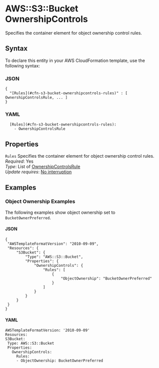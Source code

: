 # AWS::S3::Bucket OwnershipControls<a name="aws-properties-s3-bucket-ownershipcontrols"></a>

Specifies the container element for object ownership control rules\.

## Syntax<a name="aws-properties-s3-bucket-ownershipcontrols-syntax"></a>

To declare this entity in your AWS CloudFormation template, use the following syntax:

### JSON<a name="aws-properties-s3-bucket-ownershipcontrols-syntax.json"></a>

```
{
  "[Rules](#cfn-s3-bucket-ownershipcontrols-rules)" : [ OwnershipControlsRule, ... ]
}
```

### YAML<a name="aws-properties-s3-bucket-ownershipcontrols-syntax.yaml"></a>

```
  [Rules](#cfn-s3-bucket-ownershipcontrols-rules): 
    - OwnershipControlsRule
```

## Properties<a name="aws-properties-s3-bucket-ownershipcontrols-properties"></a>

`Rules`  <a name="cfn-s3-bucket-ownershipcontrols-rules"></a>
Specifies the container element for object ownership control rules\.  
*Required*: Yes  
*Type*: List of [OwnershipControlsRule](aws-properties-s3-bucket-ownershipcontrolsrule.md)  
*Update requires*: [No interruption](https://docs.aws.amazon.com/AWSCloudFormation/latest/UserGuide/using-cfn-updating-stacks-update-behaviors.html#update-no-interrupt)

## Examples<a name="aws-properties-s3-bucket-ownershipcontrols--examples"></a>

### Object Ownership Examples<a name="aws-properties-s3-bucket-ownershipcontrols--examples--Object_Ownership_Examples"></a>

The following examples show object ownership set to `BucketOwnerPreferred`\.

#### JSON<a name="aws-properties-s3-bucket-ownershipcontrols--examples--Object_Ownership_Examples--json"></a>

```
{
 "AWSTemplateFormatVersion": "2010-09-09",
 "Resources": {
     "S3Bucket": {
         "Type": "AWS::S3::Bucket",
         "Properties": {
             "OwnershipControls": {
                 "Rules": [
                     {
                         "ObjectOwnership": "BucketOwnerPreferred"
                     }
                 ]
             }
         }
     }
 }
}
```

#### YAML<a name="aws-properties-s3-bucket-ownershipcontrols--examples--Object_Ownership_Examples--yaml"></a>

```
AWSTemplateFormatVersion: '2010-09-09'
Resources:
S3Bucket:
 Type: AWS::S3::Bucket
 Properties:
   OwnershipControls:
     Rules:
     - ObjectOwnership: BucketOwnerPreferred
```